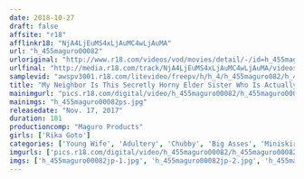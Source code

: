 ```yaml
---
date: 2018-10-27
draft: false
affsite: "r18"
afflinkr18: "NjA4LjEuMS4xLjAuMC4wLjAuMA"
url: "h_455maguro00082"
urloriginal: "http://www.r18.com/videos/vod/movies/detail/-/id=h_455maguro00082"
urlfinal: "http://media.r18.com/track/NjA4LjEuMS4xLjAuMC4wLjAuMA/videos/vod/movies/detail/-/id=h_455maguro00082"
samplevid: "awspv3001.r18.com/litevideo/freepv/h/h_4/h_455maguro082/h_455maguro082_dmb_w.mp4"
title: "My Neighbor Is This Secretly Horny Elder Sister Who Is Actually Living A Hard Banging I Cup Colossal Tits Life Of Adlutery Rika Goto"
mainimgurl: "pics.r18.com/digital/video/h_455maguro00082/h_455maguro00082ps.jpg"
mainimgs: "h_455maguro00082ps.jpg"
releasedate: "Nov. 17, 2017"
duration: 181
productioncomp: "Maguro Products"
girls: ['Rika Goto']
categories: ['Young Wife', 'Adultery', 'Chubby', 'Big Asses', 'Miniskirt', 'School Swimsuits', 'Featured Actress', 'Lotion', 'Huge Tits', 'Hi-Def']
imgurls: ['pics.r18.com/digital/video/h_455maguro00082/h_455maguro00082jp-1.jpg', 'pics.r18.com/digital/video/h_455maguro00082/h_455maguro00082jp-2.jpg', 'pics.r18.com/digital/video/h_455maguro00082/h_455maguro00082jp-3.jpg', 'pics.r18.com/digital/video/h_455maguro00082/h_455maguro00082jp-4.jpg', 'pics.r18.com/digital/video/h_455maguro00082/h_455maguro00082jp-5.jpg', 'pics.r18.com/digital/video/h_455maguro00082/h_455maguro00082jp-6.jpg', 'pics.r18.com/digital/video/h_455maguro00082/h_455maguro00082jp-7.jpg', 'pics.r18.com/digital/video/h_455maguro00082/h_455maguro00082jp-8.jpg', 'pics.r18.com/digital/video/h_455maguro00082/h_455maguro00082jp-9.jpg', 'pics.r18.com/digital/video/h_455maguro00082/h_455maguro00082jp-10.jpg', 'pics.r18.com/digital/video/h_455maguro00082/h_455maguro00082jp-11.jpg', 'pics.r18.com/digital/video/h_455maguro00082/h_455maguro00082jp-12.jpg', 'pics.r18.com/digital/video/h_455maguro00082/h_455maguro00082jp-13.jpg', 'pics.r18.com/digital/video/h_455maguro00082/h_455maguro00082jp-14.jpg', 'pics.r18.com/digital/video/h_455maguro00082/h_455maguro00082jp-15.jpg', 'pics.r18.com/digital/video/h_455maguro00082/h_455maguro00082jp-16.jpg', 'pics.r18.com/digital/video/h_455maguro00082/h_455maguro00082jp-17.jpg', 'pics.r18.com/digital/video/h_455maguro00082/h_455maguro00082jp-18.jpg', 'pics.r18.com/digital/video/h_455maguro00082/h_455maguro00082jp-19.jpg', 'pics.r18.com/digital/video/h_455maguro00082/h_455maguro00082jp-20.jpg']
imgs: ['h_455maguro00082jp-1.jpg', 'h_455maguro00082jp-2.jpg', 'h_455maguro00082jp-3.jpg', 'h_455maguro00082jp-4.jpg', 'h_455maguro00082jp-5.jpg', 'h_455maguro00082jp-6.jpg', 'h_455maguro00082jp-7.jpg', 'h_455maguro00082jp-8.jpg', 'h_455maguro00082jp-9.jpg', 'h_455maguro00082jp-10.jpg', 'h_455maguro00082jp-11.jpg', 'h_455maguro00082jp-12.jpg', 'h_455maguro00082jp-13.jpg', 'h_455maguro00082jp-14.jpg', 'h_455maguro00082jp-15.jpg', 'h_455maguro00082jp-16.jpg', 'h_455maguro00082jp-17.jpg', 'h_455maguro00082jp-18.jpg', 'h_455maguro00082jp-19.jpg', 'h_455maguro00082jp-20.jpg']
---
```

